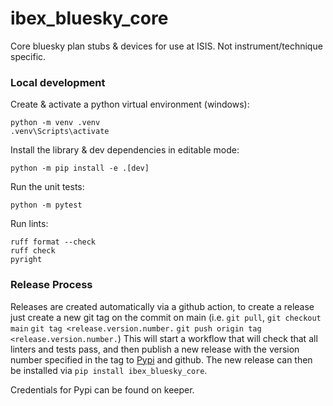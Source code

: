 # ibex_bluesky_core

Core bluesky plan stubs &amp; devices for use at ISIS. Not instrument/technique specific.

### Local development

Create & activate a python virtual environment (windows):

```
python -m venv .venv
.venv\Scripts\activate
```

Install the library & dev dependencies in editable mode:
```
python -m pip install -e .[dev]
```

Run the unit tests:
```
python -m pytest
```

Run lints:
```
ruff format --check
ruff check
pyright
```

### Release Process

Releases are created automatically via a github action, to create a release just create a new git tag on the commit on main (i.e. `git pull`, `git checkout main` `git tag <release.version.number.` `git push origin tag <release.version.number.`) This will start a workflow that will check that all linters and tests pass, and then publish a new release with the version number specified in the tag to [Pypi](https://pypi.org/project/ibex-bluesky-core/0.0.1/) and github. The new release can then be installed via `pip install ibex_bluesky_core`.

Credentials for Pypi can be found on keeper.
